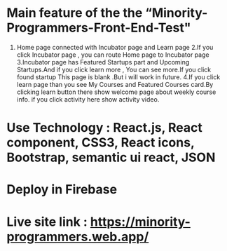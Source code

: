 # Main feature of the the “Minority-Programmers-Front-End-Test"
1. Home page connected with Incubator page and Learn page
2.If you click Incubator page , you can route Home page to Incubator page
3.Incubator page has Featured Startups part and Upcoming Startups.And if you click learn more , You can see more.If you click found startup This page is blank .But i  will work in  future.
4.If you click learn page than you see My Courses and Featured Courses card.By clicking learn button there show welcome page about weekly course info. if you click activity here show activity video.

# Use  Technology : React.js,  React component,  CSS3,  React icons, Bootstrap, semantic ui react,  JSON 
# Deploy in Firebase

# Live site link : https://minority-programmers.web.app/


